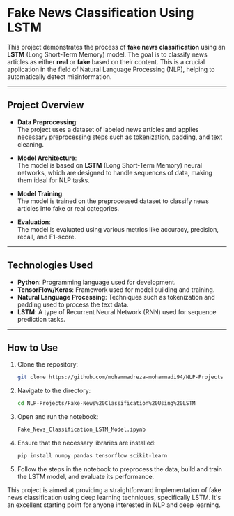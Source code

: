 # Fake News Classification Using LSTM

This project demonstrates the process of **fake news classification** using an **LSTM** (Long Short-Term Memory) model. The goal is to classify news articles as either **real** or **fake** based on their content. This is a crucial application in the field of Natural Language Processing (NLP), helping to automatically detect misinformation.

---

## Project Overview

- **Data Preprocessing**:  
  The project uses a dataset of labeled news articles and applies necessary preprocessing steps such as tokenization, padding, and text cleaning.

- **Model Architecture**:  
  The model is based on **LSTM** (Long Short-Term Memory) neural networks, which are designed to handle sequences of data, making them ideal for NLP tasks.

- **Model Training**:  
  The model is trained on the preprocessed dataset to classify news articles into fake or real categories.

- **Evaluation**:  
  The model is evaluated using various metrics like accuracy, precision, recall, and F1-score.

---

## Technologies Used

- **Python**: Programming language used for development.
- **TensorFlow/Keras**: Framework used for model building and training.
- **Natural Language Processing**: Techniques such as tokenization and padding used to process the text data.
- **LSTM**: A type of Recurrent Neural Network (RNN) used for sequence prediction tasks.

---

## How to Use

1. Clone the repository:
   ```bash
   git clone https://github.com/mohammadreza-mohammadi94/NLP-Projects
   ```

2. Navigate to the directory:
   ```bash
   cd NLP-Projects/Fake-News%20Classification%20Using%20LSTM
   ```

3. Open and run the notebook:
   ```bash
   Fake_News_Classification_LSTM_Model.ipynb
   ```

4. Ensure that the necessary libraries are installed:
   ```bash
   pip install numpy pandas tensorflow scikit-learn
   ```

5. Follow the steps in the notebook to preprocess the data, build and train the LSTM model, and evaluate its performance.

This project is aimed at providing a straightforward implementation of fake news classification using deep learning techniques, specifically LSTM. It's an excellent starting point for anyone interested in NLP and deep learning.
